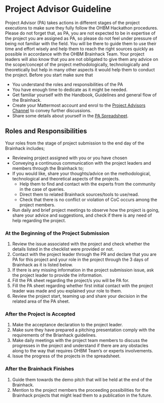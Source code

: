 # Project Advisor Guideline

Project Advisor (PA) takes actions in different stages of the project executions to make sure they fully follow the OHBM Hackathon procedures. Please do not forget that, as PA, you are not expected to be in expertise of the project you are assigned as PA, so please do not feel under pressure of being not familiar with the field. You will be there to guide them to use their time and effort wisely and help them to reach the right sources quickly as possible in accordance with the OHBM Brainhack Team. Your project leaders will also know that you are not obligated to give them any advice on the scope/concept of the project methodologically, technologically and theoretically but help in many other aspects it would help them to conduct the project.  Before you start make sure that

- You understand the roles and responsibilities of the PA 
- You have enough time to dedicate as it might be needed. 
- Get familiar yourself with the Handbook, Guidelines and general flow of the Brainhack.
- Create your Mattermost account and enrol to the [Project Advisors Channel]() to convey further discussions. 
- Share some details about yourself in the [PA Spreadsheet]().

## Roles and Responsibilities

Your roles from the stage of project submission to the end day of the Brainhack includes;

- Reviewing project assigned with you or you have chosen
- Conveying a continuous communication with the project leaders and members through the Brainhack to;
- If you would like, share your thoughts/advice on the methodological, technological and theoretical aspects of the projects.
  - Help them to find and contact with the experts from the community in the case of queries.
  - Direct them to related Brainhack sources/tools to use/read.
  - Check that there is no conflict or violation of CoC occurs among the project members. 
-  Run daily and brief project meetings to observe how the project is going, share your advice and suggestions, and check if there is any need of help regarding the project.

### At the Beginning of the Project Submission

1. Review the issue associated with the project and check whether the details listed in the checklist were provided or not.
2. Contact with the project leader through the PR and declare that you are PA for this project and your role in the project through the 3 days of Brainhack as it is listed below. 
3. If there is any missing information in the project submission issue, ask the project leader to provide the information. 
4. Fill the PA sheet regarding the project/s you will be PA for.
5. Fill the PA sheet regarding whether first initial contact with the project leader was made and you explained your role to them.
6. Review the project start, teaming up and share your decision in the related area of the PA sheet. 


### After the Project is Accepted
1. Make the acceptance declaration to the project leader.
2. Make sure they have prepared a pitching presentation comply with the requirements of the Brianhack guidelines.
3. Make daily meetings with the project team members to discuss the progresses in the project and understand if there are any obstacles along to the way that requires OHBM Team’s or experts involvements. 
4. Issue the progress of the projects in the spreadsheet. 


### After the Brainhack Finishes

1. Guide them towards the demo pitch that will be held at the end of the Brainhack.
2. Mention to the project members the proceeding possibilities for the Brainhack projects that might lead them to a publication in the future. 
